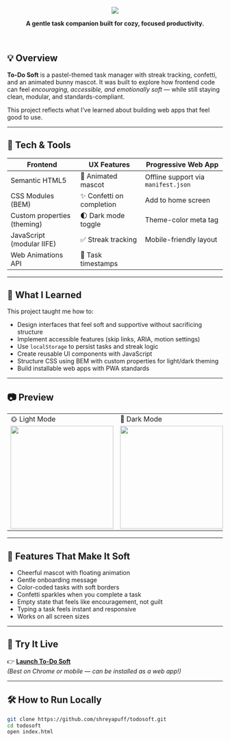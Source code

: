 <!-- README.md -->

<!-- 🌸 Banner -->
<p align="center">
  <img src="https://capsule-render.vercel.app/api?type=waving&color=fec8d8,fcd5ce&height=100&section=header&text=To-Do%20Soft%20🌸&fontSize=38&fontColor=ffffff" />
</p>

<p align="center"><strong>A gentle task companion built for cozy, focused productivity.</strong></p>

<br />

## 💡 Overview

**To-Do Soft** is a pastel-themed task manager with streak tracking, confetti, and an animated bunny mascot. It was built to explore how frontend code can feel *encouraging, accessible, and emotionally soft* — while still staying clean, modular, and standards-compliant.

This project reflects what I’ve learned about building web apps that feel good to use.

---

## 🔧 Tech & Tools

| Frontend               | UX Features             | Progressive Web App      |
|------------------------|-------------------------|---------------------------|
| Semantic HTML5         | 🐇 Animated mascot      | Offline support via `manifest.json` |
| CSS Modules (BEM)      | ✨ Confetti on completion | Add to home screen       |
| Custom properties (theming) | 🌓 Dark mode toggle        | Theme-color meta tag     |
| JavaScript (modular IIFE) | ✅ Streak tracking         | Mobile-friendly layout   |
| Web Animations API     | 📅 Task timestamps       |                           |

---

## 🌱 What I Learned

This project taught me how to:
- Design interfaces that feel soft and supportive without sacrificing structure
- Implement accessible features (skip links, ARIA, motion settings)
- Use `localStorage` to persist tasks and streak logic
- Create reusable UI components with JavaScript
- Structure CSS using BEM with custom properties for light/dark theming
- Build installable web apps with PWA standards

---

## 📷 Preview

<table>
<tr>
<td>🌞 Light Mode</td>
<td>🌙 Dark Mode</td>
</tr>
<tr>
<td><img src="assets/screenshots/home-light.png" width="240"/></td>
<td><img src="assets/screenshots/home-dark.png" width="240"/></td>
</tr>
</table>

---

## 🧁 Features That Make It Soft

- Cheerful mascot with floating animation
- Gentle onboarding message
- Color-coded tasks with soft borders
- Confetti sparkles when you complete a task
- Empty state that feels like encouragement, not guilt
- Typing a task feels instant and responsive
- Works on all screen sizes

---

## 🚀 Try It Live

👉 [**Launch To-Do Soft**](https://shreyapuff.github.io/todosoft/)  
*(Best on Chrome or mobile — can be installed as a web app!)*

---

## 🛠️ How to Run Locally

```bash
git clone https://github.com/shreyapuff/todosoft.git
cd todosoft
open index.html
